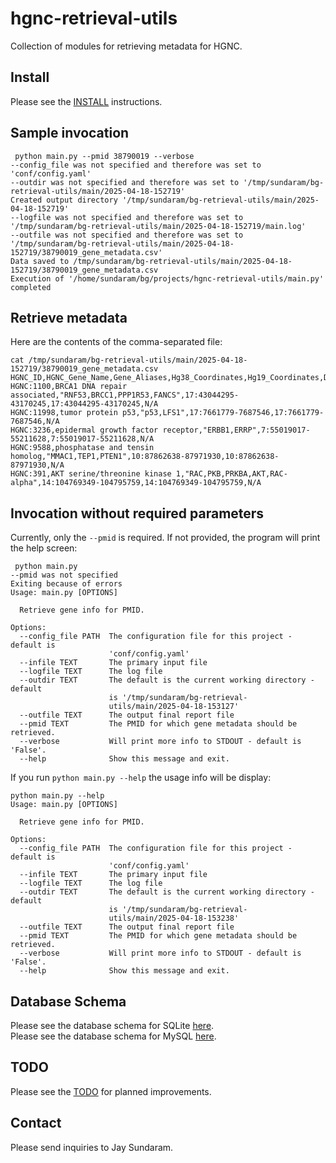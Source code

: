 # hgnc-retrieval-utils
Collection of modules for retrieving metadata for HGNC.


## Install

Please see the [INSTALL](docs/INSTALL.md) instructions.

## Sample invocation

```shell
 python main.py --pmid 38790019 --verbose
--config_file was not specified and therefore was set to 'conf/config.yaml'
--outdir was not specified and therefore was set to '/tmp/sundaram/bg-retrieval-utils/main/2025-04-18-152719'
Created output directory '/tmp/sundaram/bg-retrieval-utils/main/2025-04-18-152719'
--logfile was not specified and therefore was set to '/tmp/sundaram/bg-retrieval-utils/main/2025-04-18-152719/main.log'
--outfile was not specified and therefore was set to '/tmp/sundaram/bg-retrieval-utils/main/2025-04-18-152719/38790019_gene_metadata.csv'
Data saved to /tmp/sundaram/bg-retrieval-utils/main/2025-04-18-152719/38790019_gene_metadata.csv
Execution of '/home/sundaram/bg/projects/hgnc-retrieval-utils/main.py' completed
```

## Retrieve metadata


Here are the contents of the comma-separated file:


```shell
cat /tmp/sundaram/bg-retrieval-utils/main/2025-04-18-152719/38790019_gene_metadata.csv
HGNC_ID,HGNC_Gene_Name,Gene_Aliases,Hg38_Coordinates,Hg19_Coordinates,Disease
HGNC:1100,BRCA1 DNA repair associated,"RNF53,BRCC1,PPP1R53,FANCS",17:43044295-43170245,17:43044295-43170245,N/A
HGNC:11998,tumor protein p53,"p53,LFS1",17:7661779-7687546,17:7661779-7687546,N/A
HGNC:3236,epidermal growth factor receptor,"ERBB1,ERRP",7:55019017-55211628,7:55019017-55211628,N/A
HGNC:9588,phosphatase and tensin homolog,"MMAC1,TEP1,PTEN1",10:87862638-87971930,10:87862638-87971930,N/A
HGNC:391,AKT serine/threonine kinase 1,"RAC,PKB,PRKBA,AKT,RAC-alpha",14:104769349-104795759,14:104769349-104795759,N/A
```

## Invocation without required parameters

Currently, only the `--pmid` is required.
If not provided, the program will print the help screen:

```shell
 python main.py
--pmid was not specified
Exiting because of errors
Usage: main.py [OPTIONS]

  Retrieve gene info for PMID.

Options:
  --config_file PATH  The configuration file for this project - default is
                      'conf/config.yaml'
  --infile TEXT       The primary input file
  --logfile TEXT      The log file
  --outdir TEXT       The default is the current working directory - default
                      is '/tmp/sundaram/bg-retrieval-
                      utils/main/2025-04-18-153127'
  --outfile TEXT      The output final report file
  --pmid TEXT         The PMID for which gene metadata should be retrieved.
  --verbose           Will print more info to STDOUT - default is 'False'.
  --help              Show this message and exit.
```


If you run `python main.py --help` the usage info will be display:


```shell
python main.py --help                   
Usage: main.py [OPTIONS]

  Retrieve gene info for PMID.

Options:
  --config_file PATH  The configuration file for this project - default is
                      'conf/config.yaml'
  --infile TEXT       The primary input file
  --logfile TEXT      The log file
  --outdir TEXT       The default is the current working directory - default
                      is '/tmp/sundaram/bg-retrieval-
                      utils/main/2025-04-18-153238'
  --outfile TEXT      The output final report file
  --pmid TEXT         The PMID for which gene metadata should be retrieved.
  --verbose           Will print more info to STDOUT - default is 'False'.
  --help              Show this message and exit.
```

## Database Schema

Please see the database schema for SQLite [here](database/create_table.sqlite.ddl.sql).<br>
Please see the database schema for MySQL [here](database/create_table.mysql.ddl.sql).<br>

## TODO

Please see the [TODO](docs/TODO.md) for planned improvements.

## Contact

Please send inquiries to Jay Sundaram.